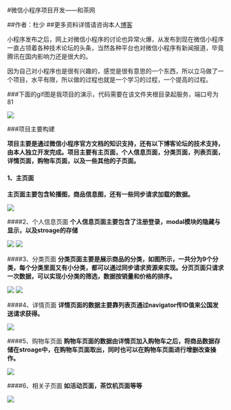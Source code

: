 #微信小程序项目开发——和茶网

##作者：杜少
##更多资料详情请咨询本人[博客](http://www.takozhang.cn)

小程序发布之后，网上对微信小程序的讨论也异常火爆，从发布到现在微信小程序一直占领着各种技术论坛的头条，当然各种平台也对微信小程序有新闻报道，毕竟腾讯在国内影响力还是很大的。

因为自己对小程序也是很有兴趣的，感觉是很有意思的一个东西，所以立马做了一个项目，水平有限，所以做的过程也就是一个学习的过程，一个提高的过程。

###下面的gif图是我项目的演示，代码需要在该文件夹根目录起服务，端口号为81

![](http://oe51jhwvd.bkt.clouddn.com/wechat-hecha-project.gif)

###项目主要构建

**项目主要是通过微信小程序官方文档的知识支持，还有以下博客论坛的技术支持，由本人独立开发完成。项目主要有主页面，个人信息页面，分类页面，列表页面，详情页面，购物车页面，以及一些其他的子页面。**


#### 1、主页面 
**主页面主要包含轮播图，商品信息图，还有一些同步请求加载的数据。**

![](http://oe51jhwvd.bkt.clouddn.com/wechat-index.jpg)

####2、个人信息页面
**个人信息页面主要包含了注册登录，modal模块的隐藏与显示，以及stroage的存储**

![](http://oe51jhwvd.bkt.clouddn.com/hecha-info.jpg)
![](http://oe51jhwvd.bkt.clouddn.com/hecha-login.jpg)

####3、分类页面
**分类页面主要是展示商品的分类，如图所示，一共分为9个分类，每个分类里面又有小分类，都可以通过同步请求资源来实现。分页页面只请求一次数据，可以实现小分类的筛选，数据按销量和价格的排序。**

![](http://oe51jhwvd.bkt.clouddn.com/wechat-sortMenu.jpg)
![](http://oe51jhwvd.bkt.clouddn.com/wechat-sort.jpg)

####4、详情页面
**详情页面的数据主要靠列表页通过navigator传ID值来公国发送请求获得。**

![](http://oe51jhwvd.bkt.clouddn.com/wechatdetail.jpg)

####5、购物车页面
**购物车页面的数据由详情页加入购物车之后，将商品数据存储在stroage中，在购物车页面取出，同时也可以在购物车页面进行增删改查操作。**

![](http://oe51jhwvd.bkt.clouddn.com/hecha-shoppingCar.jpg)

####6、相关子页面
**如活动页面，茶饮机页面等等**

![](http://oe51jhwvd.bkt.clouddn.com/wechatmachine.jpg)
